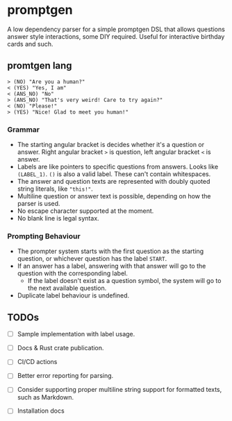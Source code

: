 # promptgen

A low dependency parser for a simple promptgen DSL that allows questions answer style interactions, some DIY required. Useful for interactive birthday cards and such.

## promtgen lang
```
> (NO) "Are you a human?"
< (YES) "Yes, I am"
< (ANS_NO) "No"
> (ANS_NO) "That's very weird! Care to try again?"
< (NO) "Please!"
> (YES) "Nice! Glad to meet you human!"
```

### Grammar
 - The starting angular bracket is decides whether it's a question or answer. Right angular bracket `>` is question, left angular bracket `<` is answer.
 - Labels are like pointers to specific questions from answers. Looks like `(LABEL_1)`. `()` is also a valid label. These can't contain whitespaces.
 - The answer and question texts are represented with doubly quoted string literals, like `"this!"`. 
 - Multiline question or answer text is possible, depending on how the parser is used.
 - No escape character supported at the moment.
 - No blank line is legal syntax.

### Prompting Behaviour 
 - The prompter system starts with the first question as the starting question, or whichever question has the label `START`.
 - If an answer has a label, answering with that answer will go to the question with the corresponding label.
    - If the label doesn't exist as a question symbol, the system will go to the next available question.
 - Duplicate label behaviour is undefined.

## TODOs
 - [ ] Sample implementation with label usage.
 - [ ] Docs & Rust crate publication.
 - [ ] CI/CD actions
 - [ ] Better error reporting for parsing.
 - [ ] Consider supporting proper multiline string support for formatted texts, such as Markdown.
 - [ ] Installation docs

